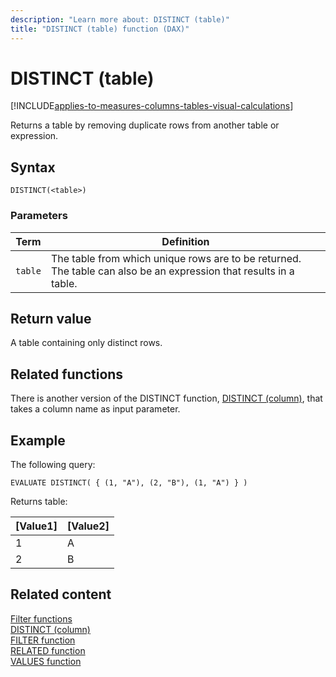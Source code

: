 ```yaml
---
description: "Learn more about: DISTINCT (table)"
title: "DISTINCT (table) function (DAX)"
---
```

# DISTINCT (table)

[!INCLUDE[applies-to-measures-columns-tables-visual-calculations](includes/applies-to-measures-columns-tables-visual-calculations.md)]

Returns a table by removing duplicate rows from another table or expression.
  
## Syntax  
  
```dax
DISTINCT(<table>)  
```
  
### Parameters  
  
|Term|Definition|  
|--------|--------------|  
|`table`|The table from which unique rows are to be returned. The table can also be an expression that results in a table.|  
  
## Return value

A table containing only distinct rows.  
  
## Related functions

There is another version of the DISTINCT function, [DISTINCT (column)](distinct-function-dax.md), that takes a column name as input parameter.
  
## Example  

The following query:

```dax
EVALUATE DISTINCT( { (1, "A"), (2, "B"), (1, "A") } )
```

Returns table:

|[Value1]    |[Value2]  |
|---------|---------|
|1    |     A    |
|2    |     B    |

## Related content

[Filter functions](filter-functions-dax.md)  
[DISTINCT (column)](distinct-function-dax.md)  
[FILTER function](filter-function-dax.md)  
[RELATED function](related-function-dax.md)  
[VALUES function](values-function-dax.md)  

